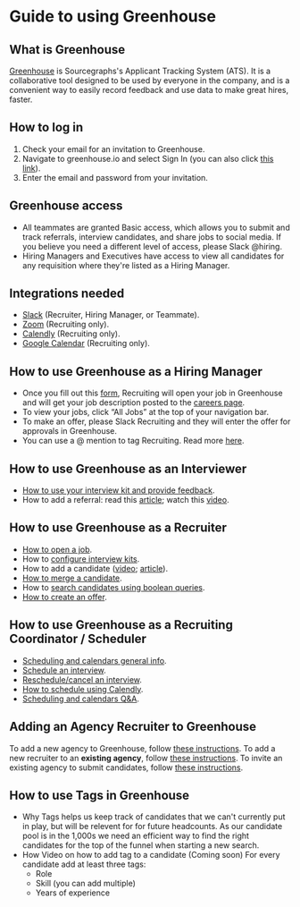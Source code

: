 # Guide to using Greenhouse

## What is Greenhouse

[Greenhouse](https://www.greenhouse.io/) is Sourcegraphs's Applicant Tracking System (ATS). It is a collaborative tool designed to be used by everyone in the company, and is a convenient way to easily record feedback and use data to make great hires, faster.

## How to log in

1. Check your email for an invitation to Greenhouse.
2. Navigate to greenhouse.io and select Sign In (you can also click [this link](https://app.greenhouse.io/users/sign_in)).
3. Enter the email and password from your invitation.

## Greenhouse access

- All teammates are granted Basic access, which allows you to submit and track referrals, interview candidates, and share jobs to social media. If you believe you need a different level of access, please Slack @hiring.
- Hiring Managers and Executives have access to view all candidates for any requisition where they're listed as a Hiring Manager.

## Integrations needed

- [Slack](https://support.greenhouse.io/hc/en-us/articles/207344866-Slack) (Recruiter, Hiring Manager, or Teammate).
- [Zoom](https://support.greenhouse.io/hc/en-us/articles/360042222612-Zoom) (Recruiting only).
- [Calendly](https://support.greenhouse.io/hc/en-us/articles/360029359472) (Recruiting only).
- [Google Calendar](https://support.greenhouse.io/hc/en-us/articles/360021799232-Enable-Google-Calendar) (Recruiting only).

## How to use Greenhouse as a Hiring Manager

- Once you fill out this [form](https://forms.gle/13EraprAhpYz29dTA), Recruiting will open your job in Greenhouse and will get your job description posted to the [careers page](https://boards.greenhouse.io/sourcegraph91).
- To view your jobs, click “All Jobs” at the top of your navigation bar.
- To make an offer, please Slack Recruiting and they will enter the offer for approvals in Greenhouse.
- You can use a @ mention to tag Recruiting. Read more [here](https://support.greenhouse.io/hc/en-us/articles/360013153651--mentions).

## How to use Greenhouse as an Interviewer

- [How to use your interview kit and provide feedback](https://support.greenhouse.io/hc/en-us/articles/115002226826-Interviewer-guide-Using-interview-kits).
- How to add a referral: read this [article](https://support.greenhouse.io/hc/en-us/articles/201982560-Submit-Referrals); watch this [video](https://vimeo.com/163888438).

## How to use Greenhouse as a Recruiter

- [How to open a job](https://support.greenhouse.io/hc/en-us/articles/200668380-Create-a-new-job).
- How to [configure interview kits](https://support.greenhouse.io/hc/en-us/articles/115002226746-Configure-interview-kits).
- How to add a candidate ([video](https://support.greenhouse.io/hc/en-us/articles/115002195063-Manually-add-candidates); [article](https://support.greenhouse.io/hc/en-us/articles/360036524551-Add-candidates-to-Greenhouse-via-LinkedIn-RSC-integration)).
- [How to merge a candidate](https://support.greenhouse.io/hc/en-us/articles/115004506466-Merge-candidate-profiles).
- How to [search candidates using boolean queries](https://support.greenhouse.io/hc/en-us/articles/202360199-Search-candidates-using-boolean-queries-).
- [How to create an offer](https://support.greenhouse.io/hc/en-us/articles/200721744-Create-Offer).

## How to use Greenhouse as a Recruiting Coordinator / Scheduler

- [Scheduling and calendars general info](https://support.greenhouse.io/hc/en-us/sections/360001178052).
- [Schedule an interview](https://support.greenhouse.io/hc/en-us/articles/360045420091-Schedule-an-interview).
- [Reschedule/cancel an interview](https://support.greenhouse.io/hc/en-us/articles/200241969-Reschedule-cancel-an-interview).
- [How to schedule using Calendly](https://support.greenhouse.io/hc/en-us/articles/360029686091).
- [Scheduling and calendars Q&A](https://support.greenhouse.io/hc/en-us/sections/360000692832).

## Adding an Agency Recruiter to Greenhouse

To add a new agency to Greenhouse, follow [these instructions](https://support.greenhouse.io/hc/en-us/articles/201078255-Add-a-New-Agency). To add a new recruiter to an **existing agency**, follow [these instructions](https://support.greenhouse.io/hc/en-us/articles/200666389). To invite an existing agency to submit candidates, follow [these instructions](https://support.greenhouse.io/hc/en-us/articles/200666389-Invite-an-agency-recruiter-to-submit-candidates).

## How to use Tags in Greenhouse

- Why
  Tags helps us keep track of candidates that we can't currently put in play, but will be relevent for for future headcounts.
  As our candidate pool is in the 1,000s we need an efficient way to find the right candidates for the top of the funnel when starting a new search.
- How
  Video on how to add tag to a candidate (Coming soon)
  For every candidate add at least three tags:
  - Role
  - Skill (you can add multiple)
  - Years of experience
